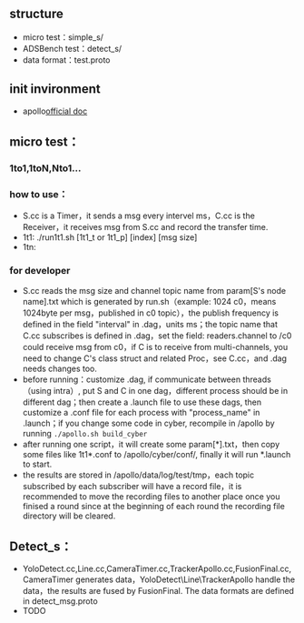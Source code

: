 ## structure
- micro test：simple_s/
- ADSBench test：detect_s/
- data format：test.proto
## init invironment
- apollo[official doc](https://github.com/ApolloAuto/apollo/blob/master/docs/cyber/CyberRT_Quick_Start.md#launch-the-component)
## micro test：
### 1to1,1toN,Nto1...
### how to use：
- S.cc is a Timer，it sends a msg every intervel ms，C.cc is the Receiver，it receives msg from S.cc and record the transfer time.
- 1t1: ./run1t1.sh \[1t1_t or 1t1_p\] \[index\] \[msg size\]
- 1tn: 

### for developer
- S.cc reads the msg size and channel topic name from param\[S's node name\].txt which is generated by run.sh（example: 1024 c0，means 1024byte per msg，published in c0 topic），the publish frequency is defined in the field "interval" in .dag，units ms；the topic name that C.cc subscribes is defined in .dag，set the field: readers.channel to /c0 could receive msg from c0，if C is to receive from multi-channels, you need to change C's class struct and related Proc，see C.cc，and .dag needs changes too.
- before running：customize .dag, if communicate between threads（using intra）, put S and C in one dag，different process should be in different dag；then create a .launch file to use these dags, then customize a .conf file for each process with "process_name" in .launch；if you change some code in cyber, recompile in /apollo by running `./apollo.sh build_cyber`
- after running one script，it will create some param\[\*\].txt，then copy some files like 1t1*.conf to /apollo/cyber/conf/, finally it will run \*.launch to start.
- the results are stored in /apollo/data/log/test/tmp，each topic subscribed by each subscriber will have a record file，it is recommended to move the recording files to another place once you finised a round since at the beginning of each round the recording file directory will be cleared.
## Detect_s：
- YoloDetect.cc,Line.cc,CameraTimer.cc,TrackerApollo.cc,FusionFinal.cc, CameraTimer generates data，YoloDetect\Line\TrackerApollo handle the data，the results are fused by FusionFinal. The data formats are defined in detect_msg.proto
- TODO

